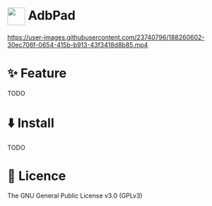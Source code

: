 # <img align="center" width=40 src="https://raw.githubusercontent.com/kaleidot725/AdbPad/main/icon.ico"> AdbPad

https://user-images.githubusercontent.com/23740796/188260602-30ec706f-0654-415b-b913-43f3418d8b85.mp4

# ✨ Feature

TODO

# ⬇️ Install

TODO

# 🎫 Licence

The GNU General Public License v3.0 (GPLv3)
